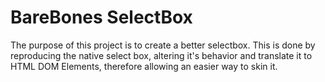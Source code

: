 # BareBones SelectBox #

The purpose of this project is to create a better selectbox. This is done by reproducing the native select box, altering it's behavior and translate it to HTML DOM Elements, therefore allowing an easier way to skin it. 
